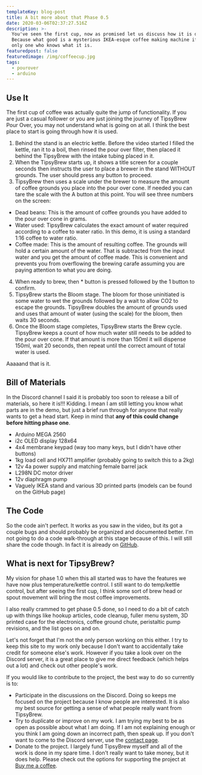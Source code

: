 ```yaml
---
templateKey: blog-post
title: A bit more about that Phase 0.5
date: 2020-03-06T02:37:27.516Z
description: >-
  You've seen the first cup, now as promised let us discuss how it is done. Why?
  Because what good is a mysterious IKEA-esque coffee making machine if I'm the
  only one who knows what it is.
featuredpost: false
featuredimage: /img/coffeecup.jpg
tags:
  - pourover
  - arduino
---
```

## Use It
The first  cup of coffee was actually quite the jump of functionality. If you are just a casual follower or you are just joining the journey of TipsyBrew Pour Over, you may not understand what is going on at all. I think the best place to start is going through how it is used.
1. Behind the stand is an electric kettle. Before the video started I filled the kettle, ran it to a boil, then rinsed the pour over filter, then placed it behind the TipsyBrew with the intake tubing placed in it.
2. When the TipsyBrew starts up, it shows a title screen for a couple seconds then instructs the user to place a brewer in the stand WITHOUT grounds. The user should press any button to proceed.
3. TipsyBrew then uses a scale under the brewer to measure the amount of coffee grounds you place into the pour over cone. If needed you can tare the scale with the A button at this point. You will see three numbers on the screen:
  * Dead beans: This is the amount of coffee grounds you have added to the pour over cone in grams.
  * Water used: TipsyBrew calculates the exact amount of water required according to a coffee to water ratio. In this demo, it is using a standard 1:16 coffee to water ratio.
  * Coffee made: This is the amount of resulting coffee. The grounds will hold a certain amount of the water. That is subtracted from the input water and you get the amount of coffee made. This is convenient and prevents you from overflowing the brewing carafe assuming you are paying attention to what you are doing.
4. When ready to brew, then * button is pressed followed by the 1 button to confirm.
5. TipsyBrew starts the Bloom stage. The bloom for those uninitiated is some water to wet the grounds followed by a wait to allow CO2 to escape the grounds. TipsyBrew doubles the amount of grounds used and uses that amount of water (using the scale) for the bloom, then waits 30 seconds.
6. Once the Bloom stage completes, TipsyBrew starts the Brew cycle. TipsyBrew keeps a count of how much water still needs to be added to the pour over cone. If that amount is more than 150ml it will dispense 150ml, wait 20 seconds, then repeat until the correct amount of total water is used.

Aaaaand that is it.
## Bill of Materials
In the Discord channel I said it is probably too soon to release a bill of materials, so here it is!!! Kidding. I mean I am still letting you know what parts are in the demo, but just a brief run through for anyone that really wants to get a head start. Keep in mind that **any of this could change before hitting phase one**.
* Arduino MEGA 2560
* i2c OLED display 128x64
* 4x4 membrane keypad (way too many keys, but I didn't have other buttons)
* 1kg load cell and HX711 amplifier (probably going to switch this to a 2kg)
* 12v 4a power supply and matching female barrel jack
* L298N DC motor driver
* 12v diaphragm pump
* Vaguely IKEA stand and various 3D printed parts (models can be found on the GitHub page)

## The Code
So the code ain't perfect. It works as you saw in the video, but its got a couple bugs and should probably be organized and documented better. I'm not going to do a code walk-through at this stage because of this. I will still share the code though. In fact it is already on [GitHub](https://github.com/mpboddie/TipsyBrewPourOver/blob/master/earlyPhase.ino).

## What is next for TipsyBrew?
My vision for phase 1.0 when this all started was to have the features we have now plus temperature/kettle control. I still want to do temp/kettle control, but after seeing the first cup, I think some sort of brew head or spout movement will bring the most coffee improvements.

I also really crammed to get phase 0.5 done, so I need to do a bit of catch up with things like hookup articles, code cleanup, fuller menu system, 3D printed case for the electronics, coffee ground chute, peristaltic pump revisions, and the list goes on and on.

Let's not forget that I'm not the only person working on this either. I try to keep this site to my work only because I don't want to accidentally take credit for someone else's work. However if you take a look over on the Discord server, it is a great place to give me direct feedback (which helps out a lot) and check out other people's work.

If you would like to contribute to the project, the best way to do so currently is to:
* Participate in the discussions on the Discord. Doing so keeps me focused on the project because I know people are interested. It is also my best source for getting a sense of what people really want from TipsyBrew.
* Try to duplicate or improve on my work. I am trying my best to be as open as possible about what I am doing. If I am not explaining enough or you think I am going down an incorrect path, then speak up. If you don't want to come to the Discord server, use the [contact page](https://tipsybrew.com/contact).
* Donate to the project. I largely fund TipsyBrew myself and all of the work is done in my spare time. I don't really want to take money, but it does help. Please check out the options for supporting the project at [Buy me a coffee]( https://www.buymeacoffee.com/TipsyBrew).
